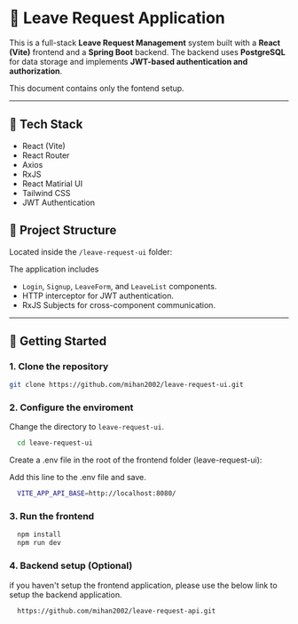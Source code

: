 # 📝 Leave Request Application

This is a full-stack **Leave Request Management** system built with a **React (Vite)** frontend and a **Spring Boot** backend. The backend uses **PostgreSQL** for data storage and implements **JWT-based authentication and authorization**.

This document contains only the fontend setup.

---

## 🔧 Tech Stack

- React (Vite)
- React Router
- Axios
- RxJS
- React Matirial UI
- Tailwind CSS
- JWT Authentication

## 📁 Project Structure

Located inside the `/leave-request-ui` folder:

The application includes

- `Login`, `Signup`, `LeaveForm`, and `LeaveList` components.
- HTTP interceptor for JWT authentication.
- RxJS Subjects for cross-component communication.

---

## 🚀 Getting Started

### 1. Clone the repository

```bash
git clone https://github.com/mihan2002/leave-request-ui.git
```

### 2. Configure the enviroment

Change the directory to `leave-request-ui`.

```bash
  cd leave-request-ui
```

Create a .env file in the root of the frontend folder (leave-request-ui):

Add this line to the .env file and save.

```bash
  VITE_APP_API_BASE=http://localhost:8080/
```

### 3. Run the frontend

```bash
  npm install
  npm run dev
```

### 4. Backend setup (Optional)
 if you haven't setup the frontend application, please use the below link to setup the backend application.
```bash
  https://github.com/mihan2002/leave-request-api.git
```
